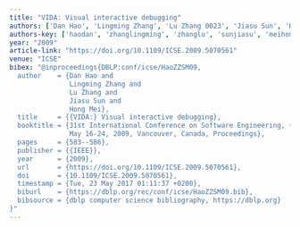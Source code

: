 ```yaml
---
title: "VIDA: Visual interactive debugging"
authors: ['Dan Hao', 'Lingming Zhang', 'Lu Zhang 0023', 'Jiasu Sun', 'Hong Mei']
authors-key: ['haodan', 'zhanglingming', 'zhanglu', 'sunjiasu', 'meihong']
year: "2009"
article-link: "https://doi.org/10.1109/ICSE.2009.5070561"
venue: "ICSE"
bibex: "@inproceedings{DBLP:conf/icse/HaoZZSM09,
  author    = {Dan Hao and
               Lingming Zhang and
               Lu Zhang and
               Jiasu Sun and
               Hong Mei},
  title     = {{VIDA:} Visual interactive debugging},
  booktitle = {31st International Conference on Software Engineering, {ICSE} 2009,
               May 16-24, 2009, Vancouver, Canada, Proceedings},
  pages     = {583--586},
  publisher = {{IEEE}},
  year      = {2009},
  url       = {https://doi.org/10.1109/ICSE.2009.5070561},
  doi       = {10.1109/ICSE.2009.5070561},
  timestamp = {Tue, 23 May 2017 01:11:37 +0200},
  biburl    = {https://dblp.org/rec/conf/icse/HaoZZSM09.bib},
  bibsource = {dblp computer science bibliography, https://dblp.org}
}"
---
```

